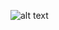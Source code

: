 ![alt text]([http://url/to/img.png](https://github.com/duyydang/realtime_data_streaming/blob/main/REAL-TIME%20DATA%20STREAMING.png))
